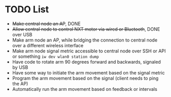 # TODO List

- ~~Make central node an AP~~, DONE
- ~~Allow central node to control NXT motor via wired or Bluetooth~~, DONE over USB
- Make arm node an AP, while bridging the connection to central node over a different wireless interface
- Make arm node signal metric accessible to central node over SSH or API or something `iw dev wlan0 station dump`
- Have code to rotate arm 90 degrees forward and backwards, signaled by USB
- Have some way to initiate the arm movement based on the signal metric
- Program the arm movement based on the signal (client needs to ping the AP)
- Automatically run the arm movement based on feedback or intervals

